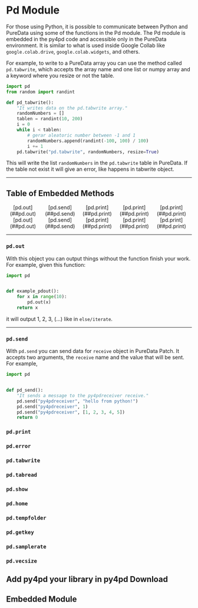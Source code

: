 # Pd Module

For those using Python, it is possible to communicate between Python and PureData using some of the functions in the Pd module. The Pd module is embedded in the py4pd code and accessible only in the PureData environment. It is similar to what is used inside Google Collab like `google.colab.drive`, `google.colab.widgets`, and others.

For example, to write to a PureData array you can use the method called `pd.tabwrite`, which accepts the array name and one list or numpy array and a keyword where you resize or not the table. 

``` Python
import pd
from random import randint

def pd_tabwrite():
    "It writes data on the pd.tabwrite array."
    randomNumbers = []
    tablen = randint(10, 200)
    i = 0
    while i < tablen:
        # gerar aleatoric number between -1 and 1
        randomNumbers.append(randint(-100, 100) / 100)
        i += 1
    pd.tabwrite("pd.tabwrite", randomNumbers, resize=True)

```

This will write the list `randomNumbers` in the `pd.tabwrite` table in PureData. If the table not exist it will give an error, like happens in tabwrite object.

--------------------------- 

## Table of Embedded Methods

<div style="display:flex;"> 
  <div style="flex:1;padding-right:10px; text-align:center;">
  [pd.out](##pd.out)
  </div>
 <div style="flex:1;padding-right:10px; text-align:center;">
  [pd.send](##pd.send)
  </div>
 <div style="flex:1;padding-right:10px;text-align:center;">
  [pd.print](##pd.print)
  </div>
 <div style="flex:1;padding-right:10px;text-align:center;">
  [pd.print](##pd.print)
  </div>
<div style="flex:1;padding-right:10px;text-align:center;">
  [pd.print](##pd.print)
  </div>
</div>
<div style="display:flex;"> 
  <div style="flex:1;padding-right:10px; text-align:center;">
  [pd.out](##pd.out)
  </div>
 <div style="flex:1;padding-right:10px; text-align:center;">
  [pd.send](##pd.send)
  </div>
 <div style="flex:1;padding-right:10px;text-align:center;">
  [pd.print](##pd.print)
  </div>
 <div style="flex:1;padding-right:10px;text-align:center;">
  [pd.print](##pd.print)
  </div>
<div style="flex:1;padding-right:10px;text-align:center;">
  [pd.print](##pd.print)
  </div>
</div>

-------------------------

### `pd.out` 

With this object you can output things without the function finish your work. For example, given this function:

``` Python
import pd


def example_pdout():
    for x in range(10):
    	pd.out(x)
    return x
```
it will output 1, 2, 3, (...) like in `else/iterate`. 

---------------------------

### `pd.send` 

With `pd.send` you can send data for `receive` object in PureData Patch. It accepts two arguments, the `receive` name and the value that will be sent. For example, 
``` python
import pd


def pd_send():
    "It sends a message to the py4pdreceiver receive."	
	pd.send("py4pdreceiver", "hello from python!")
	pd.send("py4pdreceiver", 1)
	pd.send("py4pdreceiver", [1, 2, 3, 4, 5])
	return 0

```

### `pd.print` 


### `pd.error` 

### `pd.tabwrite` 

### `pd.tabread`
 
### `pd.show`

### `pd.home`

### `pd.tempfolder`

### `pd.getkey`
    
### `pd.samplerate`

### `pd.vecsize`






## Add py4pd your library in py4pd Download

## Embedded Module

